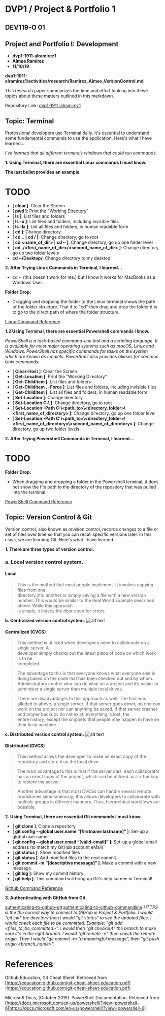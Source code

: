 # DVP1 / Project & Portfolio 1

## DEV119-O 01 
## Project and Portfolio I: Development 

* **dvp1-1911-alramirez1**
* **Aimee Ramirez**
* **11/10/19**

**dvp1-1911-alramirez1/activities/research/Ramirez_Aimee_VersionControl.md**

This research paper summarizes the time and effort looking into these topics about these matters outlined in this markdown. 

Repository Link: [dvp1-1911-alramirez1](https://github.com/ePortfolios/dvp1-1911-alramirez1)


## Topic: Terminal
Professional developers use Terminal daily. It's essential to understand some fundamental commands to use the application. Here's what I have learned...  

*I've learned that all different terminals windows that could run commands.*


**1. Using Terminal, there are essential Linux commands I must know.**
 

**The last bullet provides an example**.
# TODO

* **[ clear ]**: Clear the Screen 
* **[ pwd ]**: Print the "Working Directory"
* **[ ls ]**: List files and folders
* **[ ls -a ]**: List files and folders, including invisible files
* **[ ls -la ]**: List all files and folders, in human readable form
* **[ cd ]**: Change directory
* **[ cd .. | cd / ]**: Change directory, go to root
* **[ cd <name_of_dir> | cd ~ ]**: Change directory, go up one folder level
* **[ cd ./<first_name_of_dir>/<second_name_of_dir> ]**: Change directory, go up two folder levels
* **cd ~/Desktop/**: Change directory to my desktop! 


**2. After Trying Linux Commands in Terminal, I learned...**
* cd ~ (this doesn't work for me.) but I know it works for MacBooks as a Windows User.

**Folder Drop:** 
* Dragging and dropping the folder to the Linux terminal shows the path of the folder structure. That if to "cd" then drag and drop the folder it is to go to the direct path of where the folder structure. 
 
[Linux Command Reference](https://github.com/ePortfolios/dvp1-1911-alramirez1https://learnpythonthehardway.org/book/appendixa.html)

**1.2 Using Terminal, there are essential Powershell commands I know.**

*PowerShell is a task-based command-line tool and a scripting language. It is available for most major operating systems such as macOS, Linux and Windows. PowerShell has specific commands for tasks on the system which are known as cmdlets. PowerShell also provides aliases for common Unix commands.*


* **[ Clear-Host ]**: Clear the Screen 
* **[ Get-Location ]**: Print the "Working Directory"
* **[ Get-ChildItem ]**: List files and folders
* **[ Get-ChildItem . -Force ]**: List files and folders, including invisible files
* **[ Get-ChildItem  ]**: List all files and folders, in human readable form
* **[ Set-Location ]**: Change directory
* **[ Set-Location C:\ ]**: Change directory, go to root
* **[ Set-Location -Path C:\\<path_to>\\<directory_folder>\\<first_name_of_directory> ]**: Change directory, go up one folder level
* **[  Set-Location -Path C:\\<path_to>\\<directory_folder>\\<first_name_of_directory>\\<second_name_of_directory> ]**: Change directory, go up two folder levels
 


**2. After Trying Powershell Commands in Terminal, I learned...**
# TODO

**Folder Drop:** 
* When dragging and dropping a folder in the Powershell terminal, it does not show the file path to the directory of the repository that was pulled into the terminal. 
 

[PowerShell Command Reference](https://docs.microsoft.com/en-us/powershell/?view=powershell-6)



## Topic: Version Control & Git
Version control, also known as revision control, records changes to a file or set of files over time so that you can recall specific versions later. In this class, we are learning Git. Here's what I have learned. 

**1. There are three types of version control.**
### a. Local version control system.

####  Local
> This is the method that most people implement. It involves copying files from one  
> directory into another or simply saving a file with a new version number. 
> This would be similar to the Real World Example described above. While this approach  
> is simple, it leaves the door open for errors.

   
**b. Centralized version control system.**
   ![alt text](https://i.imgur.com/Pd0zzKL.jpg "CVCS example")
#### Centralized (CVCS)

> This method is utilized when developers need to collaborate on a single server. A  
> developer simply checks out the latest piece of code on which work is to be  
> completed.

> The advantage to this is that everyone knows what everyone else is doing based on the code that has been checked out and by whom.  
> Administrators control who can do what on a project and it’s easier to administer a single server than multiple local drives.

> There are disadvantages to this approach as well. The first was alluded to above, a single server. If that server goes down, no one 
> can work on the project nor can anything be saved. If that server crashes and proper backups do not exist, everything is lost, the  
> entire history, except the snippets that people may happen to have on their local machine.
   
**c. Distributed version control system.**
   ![alt text](https://i.imgur.com/Z8qcwXh.jpg "DVCS example")
 
####  Distributed (DVCS)

> This method allows the developer to make an exact copy of the repository and store it on the local drive.

> The main advantage to this is that if the server dies, each collaborator has an exact copy of the project, which can be utilized as a  > backup to restore the server.

> Another advantage is that most DVCSs can handle several remote repositories simultaneously; 
> this allows developers to collaborate with multiple groups in different manners.
> Thus, hierarchical workflows are possible.





**2. Using Terminal, there are essential Git commands I must know.**
 

* **[ git clone ]**: Clone a repository
* **[ git config --global user.name “[firstname lastname]” ]**: Set-up a global user name
* **[ git config --global user.email “[valid-email]” ]**: Set-up a global email address (to match my GitHub account eMail)
* **[ git status ]**: Show modified files
* **[ git status ]**: Add modified files to the next commit
* **[ git commit -m “[descriptive message]” ]**: Make a commit with a new message
* **[ git log ]**: Show my commit history
* **[ git help ]**: This command will bring up Git's help screen in Terminal!
    


[Github Command Reference](https://education.github.com/git-cheat-sheet-education.pdf) 



**3. Authenticating with GitHub from Git.**

[authenticating-to-github-git](https://help.github.com/en/github/authenticating-to-github) 
[authenticating-to-github-commandline](https://help.github.com/en/github/authenticating-to-github/accessing-github-using-two-factor-authentication##targetText=Authenticating%20on%20the%20command%20line%20using%20HTTPS,-After%20you've&targetText=When%20prompted%20for%20a%20username,it%20asks%20for%20your%20password.b) 
*HTTPS is the the correct way to connect to GitHub in Project & Portfolio. I would "git init" the directory then I would "git status" to see the updated files. I would check each file to be committed. Example: "git add <files_to_be_committed>". I would then "git checkout" the branch to make sure it's in the right branch. I would "git remote -v" then check the remote origin. Then I would "git commit -m "a meaningful message", then "git push origin <branch_name>".* 


# References

Github Education, Git Cheat Sheet. Retrieved from [https://education.github.com/git-cheat-sheet-education.pdf](https://education.github.com/git-cheat-sheet-education.pdf)

Microsoft Docs, (October 2019). PowerShell Documentation. Retrieved from
[https://docs.microsoft.com/en-us/powershell/?view=powershell-6]https://docs.microsoft.com/en-us/powershell/?view=powershell-6)


